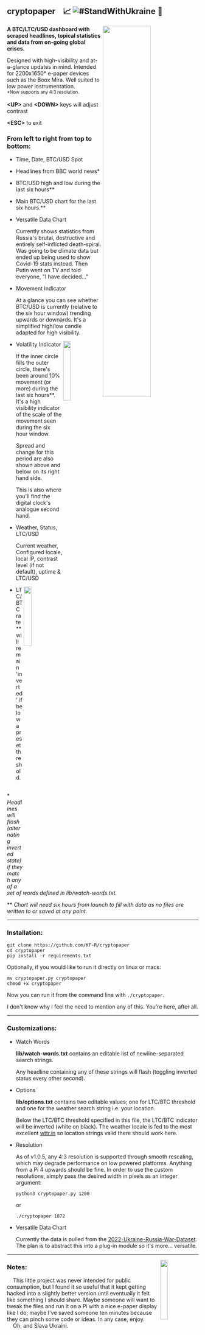 ## cryptopaper  &nbsp;&nbsp;  :chart_with_upwards_trend: ![#StandWithUkraine](https://raw.githubusercontent.com/vshymanskyy/StandWithUkraine/main/badges/StandWithUkraineFlat.svg) :newspaper:
<img src="https://user-images.githubusercontent.com/6677966/235366423-d989484c-08c7-4d56-8ca0-e36e3fbf1434.png" width="50%" height="50%" align="right" />

**A BTC/LTC/USD dashboard with scraped headlines, topical statistics and data from on-going global crises.**


Designed with high-visibility and at-a-glance updates in mind.  Intended for 2200x1650* e-paper devices such as the Boox Mira.  Well suited to low power instrumentation.
<br/><sub>\*Now supports any 4:3 resolution.</sub>
<br/>
<br/>
**&lt;UP&gt;** and **&lt;DOWN&gt;** keys will adjust contrast

**&lt;ESC&gt;** to exit


### From left to right from top to bottom:
- Time, Date, BTC/USD Spot
- Headlines from BBC world news*
- BTC/USD high and low during the last six hours**
- Main BTC/USD chart for the last six hours.**
- Versatile Data Chart
    
    Currently shows statistics from Russia's brutal, destructive and entirely self-inflicted death-spiral. Was going to be climate data but ended up being used to show Covid-19 stats instead. Then Putin went on TV and told everyone, "I have decided..."
- Movement Indicator
    
    At a glance you can see whether BTC/USD is currently (relative to the six hour window) trending upwards or downards. It's a simplified high/low candle adapted for high visibility.

<img src="https://user-images.githubusercontent.com/6677966/234790110-400add24-bf82-4109-b8a9-505b3fcef9c7.png" width="20%" height="20%" align="right" />

- Volatility Indicator
    
    If the inner circle fills the outer circle, there's been around 10% movement (or more) during the last six hours**.  It's a high visibility indicator of the scale of the movement seen during the six hour window. 
    
    Spread and change for this period are also shown above and below on its right hand side.
 
    This is also where you'll find the digital clock's analogue second hand.

- Weather, Status, LTC/USD
    
    Current weather, Configured locale, local IP, contrast level (if not default), uptime & LTC/USD
    
<img src="https://user-images.githubusercontent.com/6677966/233832158-7e42e4ac-bd03-4369-b225-5c6c31f826ad.png" width="20%" height="20%" align="right" />

- LTC/BTC rate** will remain 'inverted' if below a preset threshold.
<br/><br/>

\* _Headlines will flash (alternating inverted state) if they match any of a set of words defined in lib/watch-words.txt._

\** _Chart will need six hours from launch to fill with data as no files are written to or saved at any point._

---

### Installation:

    git clone https://github.com/KF-R/cryptopaper
    cd cryptopaper
    pip install -r requirements.txt

Optionally, if you would like to run it directly on linux or macs:

    mv cryptopaper.py cryptopaper
    chmod +x cryptopaper

Now you can run it from the command line with ```./cryptopaper```.

I don't know why I feel the need to mention any of this.  You're here, after all.

---

### Customizations:

- Watch Words

    <b>lib/watch-words.txt</b> contains an editable list of newline-separated search strings.
    
    Any headline containing any of these strings will flash (toggling inverted status every other second).
    
- Options

    <b>lib/options.txt</b> contains two editable values; one for LTC/BTC threshold and one for the weather search string i.e. your location.
    
    Below the LTC/BTC threshold specified in this file, the LTC/BTC indicator will be inverted (white on black).
    The weather locale is fed to the most excellent [wttr.in](https://github.com/chubin/wttr.in) so location strings valid there should work here.

- Resolution

    As of v1.0.5, any 4:3 resolution is supported through smooth rescaling, which may degrade performance on low powered platforms. Anything from a Pi 4 upwards should be fine.
    In order to use the custom resolutions, simply pass the desired width in pixels as an integer argument:
    
    ```python3 cryptopaper.py 1200```
    
    or
    
    ```./cryptopaper 1872```

- Versatile Data Chart

    Currently the data is pulled from the [2022-Ukraine-Russia-War-Dataset](https://github.com/PetroIvaniuk/2022-Ukraine-Russia-War-Dataset).
    The plan is to abstract this into a plug-in module so it's more... versatile.
    
---

<img src="https://user-images.githubusercontent.com/6677966/233561264-787c6f9b-b217-4bd5-b1ed-eb5739ab9676.png" width="20%" height="20%" align="right" />

### Notes:

&nbsp;&nbsp;&nbsp;&nbsp;This little project was never intended for public consumption, but I found it so useful that it kept getting hacked into a slightly better version until eventually it felt like something I should share. Maybe someone will want to tweak the files and run it on a Pi with a nice e-paper display like I do; maybe I've saved someone ten minutes because they can pinch some code or ideas.  In any case, enjoy.  
&nbsp;&nbsp;&nbsp;&nbsp;Oh, and Slava Ukraini.
    
    
  
